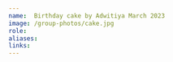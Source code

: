 ```yaml
---
name:  Birthday cake by Adwitiya March 2023
image: /group-photos/cake.jpg
role: 
aliases:
links:
---
```



